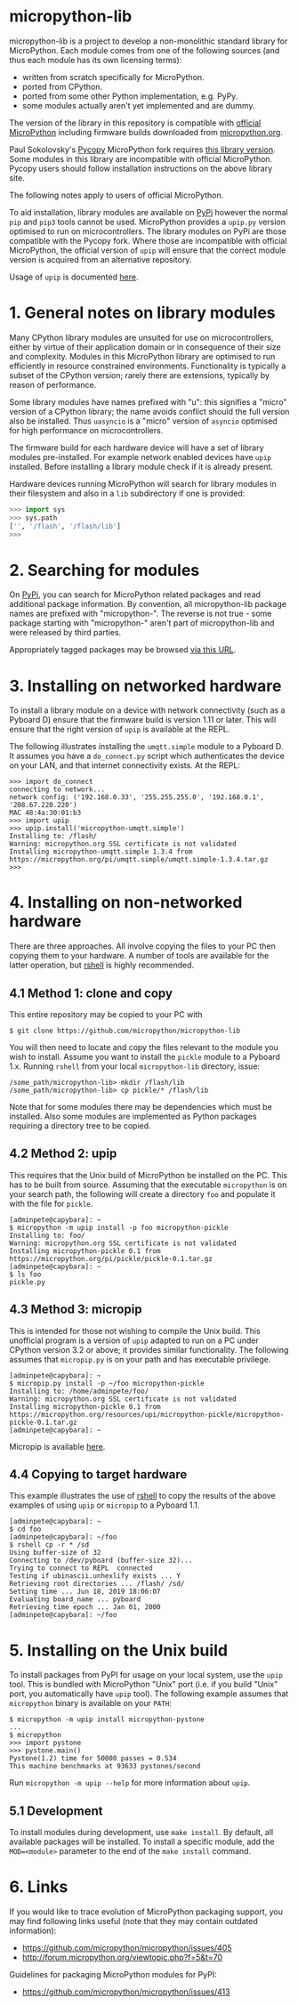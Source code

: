 # micropython-lib

micropython-lib is a project to develop a non-monolithic standard library
for MicroPython. Each module comes from one of the following sources (and thus
each module has its own licensing terms):

* written from scratch specifically for MicroPython.
* ported from CPython.
* ported from some other Python implementation, e.g. PyPy.
* some modules actually aren't yet implemented and are dummy.

The version of the library in this repository is compatible with
[official MicroPython](https://github.com/micropython/micropython.git) 
including firmware builds downloaded from [micropython.org](https://micropython.org/).

Paul Sokolovsky's [Pycopy](https://github.com/pfalcon/micropython) MicroPython
fork requires [this library version](https://github.com/pfalcon/micropython-lib).
Some modules in this library are incompatible with official MicroPython. Pycopy
users should follow installation instructions on the above library site.

The following notes apply to users of official MicroPython.

To aid installation, library modules are available on [PyPi](https://pypi.org/)
however the normal `pip` and `pip3` tools cannot be used. MicroPython provides
a `upip.py` version optimised to run on microcontrollers. The library modules
on PyPi are those compatible with the Pycopy fork. Where those are incompatible
with official MicroPython, the official version of `upip` will ensure that the
correct module version is acquired from an alternative repository.

Usage of `upip` is documented 
[here](http://docs.micropython.org/en/latest/reference/packages.html).

# 1. General notes on library modules

Many CPython library modules are unsuited for use on microcontrollers, either
by virtue of their application domain or in consequence of their size and
complexity. Modules in this MicroPython library are optimised to run
efficiently in resource constrained environments. Functionality is typically a
subset of the CPython version; rarely there are extensions, typically by reason
of performance.

Some library modules have names prefixed with "u": this signifies a "micro"
version of a CPython library; the name avoids conflict should the full version
also be installed. Thus `uasyncio` is a "micro" version of `asyncio` optimised
for high performance on microcontrollers.

The firmware build for each hardware device will have a set of library modules
pre-installed. For example network enabled devices have `upip` installed.
Before installing a library module check if it is already present.

Hardware devices running MicroPython will search for library modules in their
filesystem and also in a `lib` subdirectory if one is provided:
```python
>>> import sys
>>> sys.path
['', '/flash', '/flash/lib']
>>> 
```

# 2. Searching for modules

On [PyPi](https://pypi.org/), you can search for MicroPython related packages
and read additional package information. By convention, all micropython-lib
package names are prefixed with "micropython-". The reverse is not true - some
package starting with "micropython-" aren't part of micropython-lib and were
released by third parties.

Appropriately tagged packages may be browsed
[via this URL](https://pypi.org/search/?q=&o=&c=Programming+Language+%3A%3A+Python+%3A%3A+Implementation+%3A%3A+MicroPython).

# 3. Installing on networked hardware

To install a library module on a device with network connectivity (such as a
Pyboard D) ensure that the firmware build is version 1.11 or later. This will
ensure that the right version of `upip` is available at the REPL.

The following illustrates installing the `umqtt.simple` module to a Pyboard D.
It assumes you have a `do_connect.py` script which authenticates the device on
your LAN, and that internet connectivity exists. At the REPL:
```
>>> import do_connect
connecting to network...
network config: ('192.168.0.33', '255.255.255.0', '192.168.0.1', '208.67.220.220')
MAC 48:4a:30:01:b3
>>> import upip
>>> upip.install('micropython-umqtt.simple')
Installing to: /flash/
Warning: micropython.org SSL certificate is not validated
Installing micropython-umqtt.simple 1.3.4 from https://micropython.org/pi/umqtt.simple/umqtt.simple-1.3.4.tar.gz
>>>  
```

# 4. Installing on non-networked hardware

There are three approaches. All involve copying the files to your PC then
copying them to your hardware. A number of tools are available for the latter
operation, but [rshell](https://github.com/dhylands/rshell) is highly
recommended.

## 4.1 Method 1: clone and copy

This entire repository may be copied to your PC with
```
$ git clone https://github.com/micropython/micropython-lib
```
You will then need to locate and copy the files relevant to the module you wish
to install. Assume you want to install the `pickle` module to a Pyboard 1.x.
Running `rshell` from your local `micropython-lib` directory, issue:
```
/some_path/micropython-lib> mkdir /flash/lib
/some_path/micropython-lib> cp pickle/* /flash/lib
```
Note that for some modules there may be dependencies which must be installed.
Also some modules are implemented as Python packages requiring a directory tree
to be copied.

## 4.2 Method 2: upip

This requires that the Unix build of MicroPython be installed on the PC. This
has to be built from source. Assuming that the executable `micropython` is on
your search path, the following will create a directory `foo` and populate it
with the file for `pickle`.

```
[adminpete@capybara]: ~
$ micropython -m upip install -p foo micropython-pickle
Installing to: foo/
Warning: micropython.org SSL certificate is not validated
Installing micropython-pickle 0.1 from https://micropython.org/pi/pickle/pickle-0.1.tar.gz
[adminpete@capybara]: ~
$ ls foo
pickle.py
```

## 4.3 Method 3: micropip

This is intended for those not wishing to compile the Unix build. This
unofficial program is a version of `upip` adapted to run on a PC under CPython
version 3.2 or above; it provides similar functionality. The following assumes
that `micropip.py` is on your path and has executable privilege.
```
[adminpete@capybara]: ~
$ micropip.py install -p ~/foo micropython-pickle
Installing to: /home/adminpete/foo/
Warning: micropython.org SSL certificate is not validated
Installing micropython-pickle 0.1 from https://micropython.org/resources/upi/micropython-pickle/micropython-pickle-0.1.tar.gz
[adminpete@capybara]: ~
```
Micropip is available [here](https://github.com/peterhinch/micropython-samples/blob/master/micropip/micropip.py).

## 4.4 Copying to target hardware

This example illustrates the use of [rshell](https://github.com/dhylands/rshell)
to copy the results of the above examples of using `upip` or `micropip` to a
Pyboard 1.1.
```
[adminpete@capybara]: ~
$ cd foo
[adminpete@capybara]: ~/foo
$ rshell cp -r * /sd
Using buffer-size of 32
Connecting to /dev/pyboard (buffer-size 32)...
Trying to connect to REPL  connected
Testing if ubinascii.unhexlify exists ... Y
Retrieving root directories ... /flash/ /sd/
Setting time ... Jun 18, 2019 18:06:07
Evaluating board_name ... pyboard
Retrieving time epoch ... Jan 01, 2000
[adminpete@capybara]: ~/foo
```

# 5. Installing on the Unix build

To install packages from PyPI for usage on your local system, use the `upip`
tool. This is bundled with MicroPython "Unix" port (i.e. if you build "Unix"
port, you automatically have `upip` tool). The following example assumes that
`micropython` binary is available on your `PATH`:

~~~~
$ micropython -m upip install micropython-pystone
...
$ micropython
>>> import pystone
>>> pystone.main()
Pystone(1.2) time for 50000 passes = 0.534
This machine benchmarks at 93633 pystones/second
~~~~

Run `micropython -m upip --help` for more information about `upip`.

## 5.1 Development

To install modules during development, use `make install`. By default, all
available packages will be installed. To install a specific module, add the
`MOD=<module>` parameter to the end of the `make install` command.

# 6. Links

If you would like to trace evolution of MicroPython packaging support,
you may find following links useful (note that they may contain outdated
information):

 * https://github.com/micropython/micropython/issues/405
 * http://forum.micropython.org/viewtopic.php?f=5&t=70

Guidelines for packaging MicroPython modules for PyPI:

 * https://github.com/micropython/micropython/issues/413

